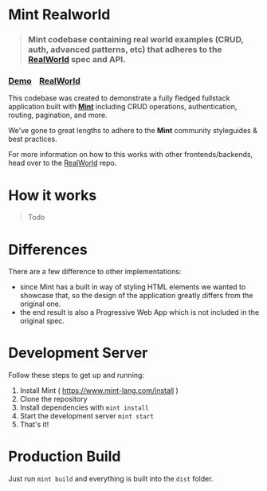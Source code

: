 # Mint Realworld

> ### Mint codebase containing real world examples (CRUD, auth, advanced patterns, etc) that adheres to the [RealWorld](https://github.com/gothinkster/realworld) spec and API.

### [Demo](https://realworld.mint-lang.com)&nbsp;&nbsp;&nbsp;&nbsp;[RealWorld](https://github.com/gothinkster/realworld)


This codebase was created to demonstrate a fully fledged fullstack application built with [**Mint**](https://www.mint-lang.com) including CRUD operations, authentication, routing, pagination, and more.

We've gone to great lengths to adhere to the **Mint** community styleguides & best practices.

For more information on how to this works with other frontends/backends, head over to the [RealWorld](https://github.com/gothinkster/realworld) repo.


# How it works

> Todo

# Differences

There are a few difference to other implementations:
* since Mint has a built in way of styling HTML elements we wanted to showcase that, so the design of the 
  application greatly differs from the original one.
* the end result is also a Progressive Web App which is not included in the original spec.

# Development Server

Follow these steps to get up and running:

1. Install Mint ( https://www.mint-lang.com/install )
2. Clone the repository
3. Install dependencies with `mint install`
4. Start the development server `mint start`
6. That's it!

# Production Build

Just run `mint build` and everything is built into the `dist` folder.
